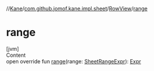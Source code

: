 //[Kane](../../index.md)/[com.github.jomof.kane.impl.sheet](../index.md)/[RowView](index.md)/[range](range.md)



# range  
[jvm]  
Content  
open override fun [range](range.md)(range: [SheetRangeExpr](../-sheet-range-expr/index.md)): [Expr](../../com.github.jomof.kane.impl/-expr/index.md)  



